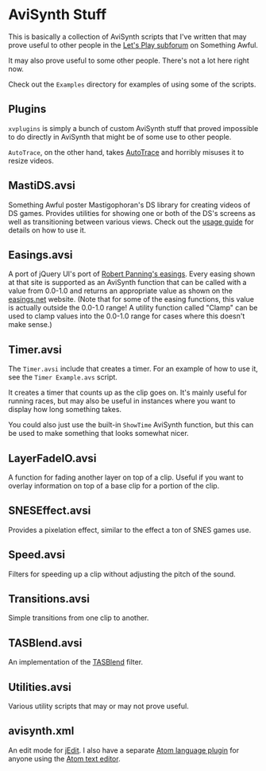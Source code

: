 # AviSynth Stuff

This is basically a collection of AviSynth scripts that I've written that may
prove useful to other people in the [Let's Play
subforum](http://forums.somethingawful.com/forumdisplay.php?forumid=191) on
Something Awful.

It may also prove useful to some other people. There's not a lot here right now.

Check out the `Examples` directory for examples of using some of the scripts.

## Plugins

`xvplugins` is simply a bunch of custom AviSynth stuff that proved impossible to
do directly in AviSynth that might be of some use to other people.

`AutoTrace`, on the other hand, takes [AutoTrace](http://autotrace.sourceforge.net/)
and horribly misuses it to resize videos.

## MastiDS.avsi

Something Awful poster Mastigophoran's DS library for creating videos of DS
games. Provides utilities for showing one or both of the DS's screens as well as
transitioning between various views. Check out the [usage guide](http://lpix.org/sslptest/index.php?id=10443)
for details on how to use it.

## Easings.avsi

A port of jQuery UI's port of [Robert Panning's easings](http://easings.net/).
Every easing shown at that site is supported as an AviSynth function that can
be called with a value from 0.0-1.0 and returns an appropriate value as shown
on the [easings.net](http://easings.net/) website. (Note that for some of the
easing functions, this value is actually outside the 0.0-1.0 range! A utility
function called "Clamp" can be used to clamp values into the 0.0-1.0 range for
cases where this doesn't make sense.)

## Timer.avsi

The `Timer.avsi` include that creates a timer. For an example of how to use it,
see the `Timer Example.avs` script.

It creates a timer that counts up as the clip goes on. It's mainly useful for
running races, but may also be useful in instances where you want to display
how long something takes.

You could also just use the built-in `ShowTime` AviSynth function, but this can
be used to make something that looks somewhat nicer.

## LayerFadeIO.avsi

A function for fading another layer on top of a clip. Useful if you want to
overlay information on top of a base clip for a portion of the clip.

## SNESEffect.avsi

Provides a pixelation effect, similar to the effect a ton of SNES games use.

## Speed.avsi

Filters for speeding up a clip without adjusting the pitch of the sound.

## Transitions.avsi

Simple transitions from one clip to another.

## TASBlend.avsi

An implementation of the [TASBlend](http://tasvideos.org/EncodingGuide/TASBlend.html)
filter.

## Utilities.avsi

Various utility scripts that may or may not prove useful.

## avisynth.xml

An edit mode for [jEdit](http://www.jedit.org/). I also have a separate
[Atom language plugin](https://github.com/Xenoveritas/language-avisynth) for
anyone using the [Atom text editor](https://atom.io/).
